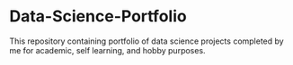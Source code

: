 # Data-Science-Portfolio
This repository containing portfolio of data science projects completed by me for academic, self learning, and hobby purposes. 
